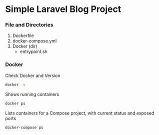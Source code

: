 # Simple Laravel Blog Project

### File and Directories
1. Dockerfile
2. docker-compose.yml
3. Docker (dir)
    - entrypoint.sh

### Docker

Check Docker and Version

```bash
docker -v
```

Shows running containers

```bash
docker ps
```

Lists containers for a Compose project, with current status and exposed ports

```bash
docker-compose ps
```
